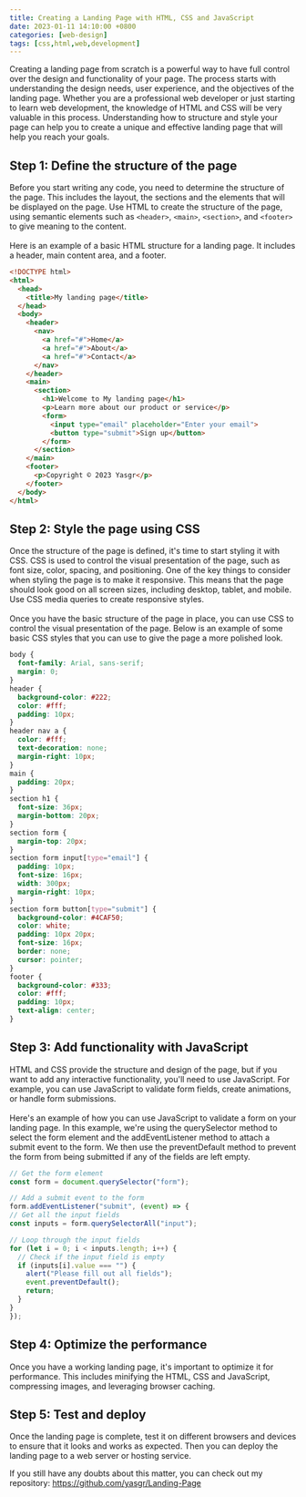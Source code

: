 ```yaml
---
title: Creating a Landing Page with HTML, CSS and JavaScript
date: 2023-01-11 14:10:00 +0800
categories: [web-design]
tags: [css,html,web,development]
---
```

Creating a landing page from scratch is a powerful way to have full control over the design and functionality of your page. 
The process starts with understanding the design needs, user experience, and the objectives of the landing page. 
Whether you are a professional web developer or just starting to learn web development, the knowledge of HTML and CSS will be very valuable in this process. 
Understanding how to structure and style your page can help you to create a unique and effective landing page that will help you reach your goals.

## Step 1: Define the structure of the page

Before you start writing any code, you need to determine the structure of the page. 
This includes the layout, the sections and the elements that will be displayed on the page. 
Use HTML to create the structure of the page, using semantic elements such as ```<header>```, ```<main>```, ```<section>```, and ```<footer>``` to give meaning to the content.<br><br>
Here is an example of a basic HTML structure for a landing page. It includes a header, main content area, and a footer.
```html
<!DOCTYPE html>
<html>
  <head>
    <title>My landing page</title>
  </head>
  <body>
    <header>
      <nav>
        <a href="#">Home</a>
        <a href="#">About</a>
        <a href="#">Contact</a>
      </nav>
    </header>
    <main>
      <section>
        <h1>Welcome to My landing page</h1>
        <p>Learn more about our product or service</p>
        <form>
          <input type="email" placeholder="Enter your email">
          <button type="submit">Sign up</button>
        </form>
      </section>
    </main>
    <footer>
      <p>Copyright © 2023 Yasgr</p>
    </footer>
  </body>
</html>
  ```

## Step 2: Style the page using CSS

Once the structure of the page is defined, it's time to start styling it with CSS. 
  CSS is used to control the visual presentation of the page, such as font size, color, spacing, and positioning. 
  One of the key things to consider when styling the page is to make it responsive. 
  This means that the page should look good on all screen sizes, including desktop, tablet, and mobile. Use CSS media queries to create responsive styles.<br><br>
  Once you have the basic structure of the page in place, you can use CSS to control the visual presentation of the page. 
  Below is an example of some basic CSS styles that you can use to give the page a more polished look.
  
```css
body {
  font-family: Arial, sans-serif;
  margin: 0;
}
header {
  background-color: #222;
  color: #fff;
  padding: 10px;
}
header nav a {
  color: #fff;
  text-decoration: none;
  margin-right: 10px;
}
main {
  padding: 20px;
}
section h1 {
  font-size: 36px;
  margin-bottom: 20px;
}
section form {
  margin-top: 20px;
}
section form input[type="email"] {
  padding: 10px;
  font-size: 16px;
  width: 300px;
  margin-right: 10px;
}
section form button[type="submit"] {
  background-color: #4CAF50;
  color: white;
  padding: 10px 20px;
  font-size: 16px;
  border: none;
  cursor: pointer;
}
footer {
  background-color: #333;
  color: #fff;
  padding: 10px;
  text-align: center;
}
  ```

 

## Step 3: Add functionality with JavaScript

HTML and CSS provide the structure and design of the page, but if you want to add any interactive functionality, you'll need to use JavaScript. 
For example, you can use JavaScript to validate form fields, create animations, or handle form submissions.<br><br>
Here's an example of how you can use JavaScript to validate a form on your landing page. 
In this example, we're using the querySelector method to select the form element and the addEventListener method to attach a submit event to the form. 
We then use the preventDefault method to prevent the form from being submitted if any of the fields are left empty.

  ```javascript
// Get the form element
const form = document.querySelector("form");

// Add a submit event to the form
form.addEventListener("submit", (event) => {
  // Get all the input fields
  const inputs = form.querySelectorAll("input");

  // Loop through the input fields
  for (let i = 0; i < inputs.length; i++) {
    // Check if the input field is empty
    if (inputs[i].value === "") {
      alert("Please fill out all fields");
      event.preventDefault();
      return;
    }
  }
});
  ```
 
## Step 4: Optimize the performance

Once you have a working landing page, it's important to optimize it for performance. 
This includes minifying the HTML, CSS and JavaScript, compressing images, and leveraging browser caching.

## Step 5: Test and deploy

Once the landing page is complete, test it on different browsers and devices to ensure that it looks and works as expected.
Then you can deploy the landing page to a web server or hosting service.

If you still have any doubts about this matter, you can check out my repository: https://github.com/yasgr/Landing-Page


